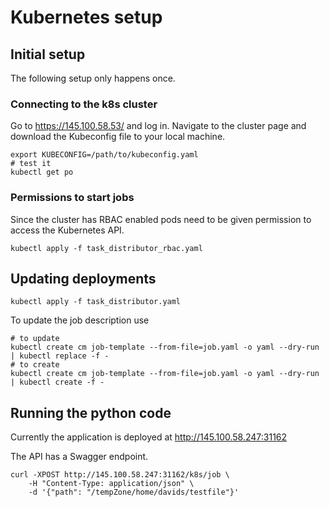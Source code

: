 # Kubernetes setup



## Initial setup
The following setup only happens once.

### Connecting to the k8s cluster
Go to https://145.100.58.53/ and log in.
Navigate to the cluster page and download the Kubeconfig file to your local
machine.

    export KUBECONFIG=/path/to/kubeconfig.yaml
    # test it
    kubectl get po

### Permissions to start jobs
Since the cluster has RBAC enabled pods need to be given permission to access
the Kubernetes API.

    kubectl apply -f task_distributor_rbac.yaml



## Updating deployments

    kubectl apply -f task_distributor.yaml

To update the job description use

    # to update
    kubectl create cm job-template --from-file=job.yaml -o yaml --dry-run | kubectl replace -f - 
    # to create
    kubectl create cm job-template --from-file=job.yaml -o yaml --dry-run | kubectl create -f -



## Running the python code

Currently the application is deployed at
http://145.100.58.247:31162

The API has a Swagger endpoint.

```
curl -XPOST http://145.100.58.247:31162/k8s/job \
    -H "Content-Type: application/json" \
    -d '{"path": "/tempZone/home/davids/testfile"}'
```
